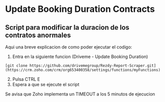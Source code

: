 # Update Booking Duration Contracts

## Script para modificar la duracion de los contratos anormales

Aqui una breve explicacion de como poder ejecutar el codigo:

1. Entra en la siguiente funcion (Driveme - Update Booking Duration)
```
[git clone https://github.com/drivemegroup/Rezdy-Report-Scraper.git](https://crm.zoho.com/crm/org653400358/settings/functions/myFunctions)
```
2. Pulsa CTRL E
3. Espera a que se ejecute el script 


Se avisa que Zoho implementa un TIMEOUT a los 5 minutos de ejecucion
